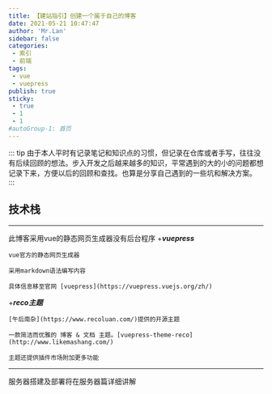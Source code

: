 ```yaml
---
title: 【建站指引】创建一个属于自己的博客
date: 2021-05-21 10:47:47
author: 'Mr.Lan'
sidebar: false
categories: 
 - 索引
 - 前端
tags: 
 - vue
 - vuepress
publish: true
sticky:
 - true
 - 1
 - 1
#autoGroup-1: 首页
---
```


::: tip
由于本人平时有记录笔记和知识点的习惯，但记录在仓库或者手写，往往没有后续回顾的想法。步入开发之后越来越多的知识，平常遇到的大的小的问题都想记录下来，方便以后的回顾和查找。也算是分享自己遇到的一些坑和解决方案。
:::

<!-- more -->

## 技术栈
***

此博客采用vue的静态网页生成器没有后台程序
+***vuepress***

    vue官方的静态网页生成器

    采用markdown语法编写内容

    具体信息移至官网 [vuepress](https://vuepress.vuejs.org/zh/)

+***reco主题***

    [午后南杂](https://www.recoluan.com/)提供的开源主题

    一款简洁而优雅的 博客 & 文档 主题。[vuepress-theme-reco](http://www.likemashang.com/)

    主题还提供插件市场附加更多功能

***
服务器搭建及部署将在服务器篇详细讲解